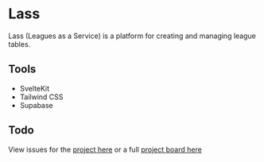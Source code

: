 # Lass

Lass (Leagues as a Service) is a platform for creating and managing league tables.

## Tools

- SvelteKit
- Tailwind CSS
- Supabase

## Todo

View issues for the [project here](https://github.com/mac-long/tsc-fc/issues) or a full [project board here](https://github.com/users/mac-long/projects/2/views/1?layout=board)
